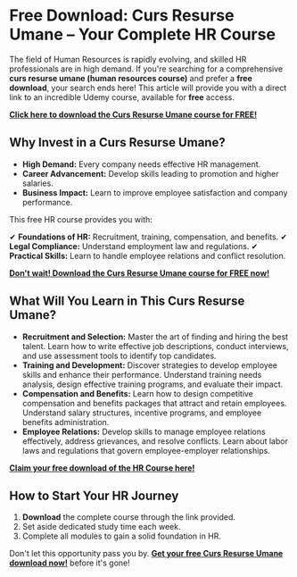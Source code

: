 # Free Download: Curs Resurse Umane – Your Complete HR Course

The field of Human Resources is rapidly evolving, and skilled HR professionals are in high demand. If you're searching for a comprehensive **curs resurse umane (human resources course)** and prefer a **free download**, your search ends here! This article will provide you with a direct link to an incredible Udemy course, available for **free** access.

[**Click here to download the Curs Resurse Umane course for FREE!**](https://udemywork.com/curs-resurse-umane)

## Why Invest in a Curs Resurse Umane?

- **High Demand:** Every company needs effective HR management.
- **Career Advancement:** Develop skills leading to promotion and higher salaries.
- **Business Impact:** Learn to improve employee satisfaction and company performance.

This free HR course provides you with:

✔ **Foundations of HR:** Recruitment, training, compensation, and benefits.
✔ **Legal Compliance:** Understand employment law and regulations.
✔ **Practical Skills:** Learn to handle employee relations and conflict resolution.

[**Don't wait! Download the Curs Resurse Umane course for FREE now!**](https://udemywork.com/curs-resurse-umane)

## What Will You Learn in This Curs Resurse Umane?

*   **Recruitment and Selection:** Master the art of finding and hiring the best talent.  Learn how to write effective job descriptions, conduct interviews, and use assessment tools to identify top candidates.
*   **Training and Development:** Discover strategies to develop employee skills and enhance their performance.  Understand training needs analysis, design effective training programs, and evaluate their impact.
*   **Compensation and Benefits:** Learn how to design competitive compensation and benefits packages that attract and retain employees.  Understand salary structures, incentive programs, and employee benefits administration.
*   **Employee Relations:** Develop skills to manage employee relations effectively, address grievances, and resolve conflicts.  Learn about labor laws and regulations that govern employee-employer relationships.

[**Claim your free download of the HR Course here!**](https://udemywork.com/curs-resurse-umane)

## How to Start Your HR Journey

1.  **Download** the complete course through the link provided.
2.  Set aside dedicated study time each week.
3.  Complete all modules to gain a solid foundation in HR.

Don't let this opportunity pass you by. **[Get your free Curs Resurse Umane download now!](https://udemywork.com/curs-resurse-umane)** before it's gone!

